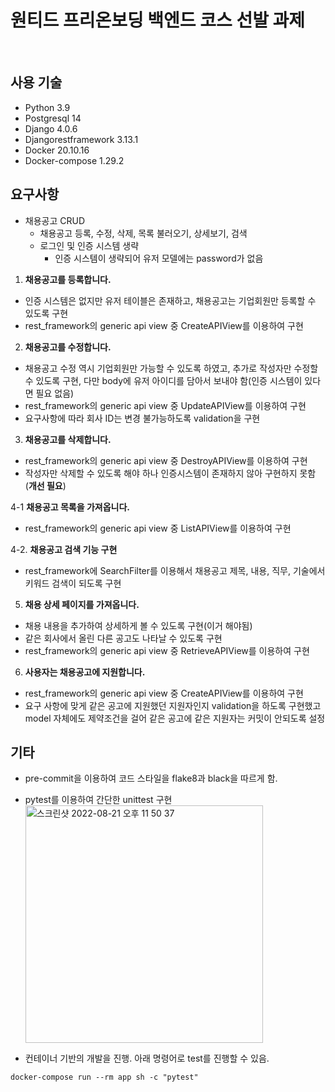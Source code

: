 # 원티드 프리온보딩 백엔드 코스 선발 과제
​
## 사용 기술
-   Python 3.9
-   Postgresql 14
-   Django 4.0.6
-   Djangorestframework 3.13.1
-   Docker 20.10.16
-   Docker-compose 1.29.2

## 요구사항
-   채용공고 CRUD
    -   채용공고 등록, 수정, 삭제, 목록 불러오기, 상세보기, 검색  
    -   로그인 및 인증 시스템 생략  
        -   인증 시스템이 생략되어 유저 모델에는 password가 없음  
        
1.  **채용공고를 등록합니다.**
-   인증 시스템은 없지만 유저 테이블은 존재하고, 채용공고는 기업회원만 등록할 수 있도록 구현  
-   rest\_framework의 generic api view 중 CreateAPIView를 이용하여 구현  

2.  **채용공고를 수정합니다.**
-   채용공고 수정 역시 기업회원만 가능할 수 있도록 하였고, 추가로 작성자만 수정할 수 있도록 구현, 다만 body에 유저 아이디를 담아서 보내야 함(인증 시스템이 있다면 필요 없음)  
-   rest\_framework의 generic api view 중 UpdateAPIView를 이용하여 구현  
-   요구사항에 따라 회사 ID는 변경 불가능하도록 validation을 구현  

3.  **채용공고를 삭제합니다.**
-   rest\_framework의 generic api view 중 DestroyAPIView를 이용하여 구현  
-   작성자만 삭제할 수 있도록 해야 하나 인증시스템이 존재하지 않아 구현하지 못함 (**개선 필요**) 

4-1 **채용공고 목록을 가져옵니다.**
-   rest\_framework의 generic api view 중 ListAPIView를 이용하여 구현  

4-2. **채용공고 검색 기능 구현**
-   rest\_framework에 SearchFilter를 이용해서 채용공고 제목, 내용, 직무, 기술에서 키워드 검색이 되도록 구현  

5.  **채용 상세 페이지를 가져옵니다.**
-   채용 내용을 추가하여 상세하게 볼 수 있도록 구현(이거 해야됨)  
-   같은 회사에서 올린 다른 공고도 나타날 수 있도록 구현  
-   rest\_framework의 generic api view 중 RetrieveAPIView를 이용하여 구현  

6. **사용자는 채용공고에 지원합니다.**
-   rest\_framework의 generic api view 중 CreateAPIView를 이용하여 구현  
- 요구 사항에 맞게 같은 공고에 지원했던 지원자인지 validation을 하도록 구현했고 model 자체에도 제약조건을 걸어 같은 공고에 같은 지원자는 커밋이 안되도록 설정  

## 기타
-   pre-commit을 이용하여 코드 스타일을 flake8과 black을 따르게 함.  
-   pytest를 이용하여 간단한 unittest 구현  
     <img width="380" alt="스크린샷 2022-08-21 오후 11 50 37" src="https://user-images.githubusercontent.com/60789129/185797004-0ce949d5-5a4f-4c90-a82c-23ccf2a782b7.png">


-   컨테이너 기반의 개발을 진행. 아래 명령어로 test를 진행할 수 있음.  

```shell
docker-compose run --rm app sh -c "pytest"
```
